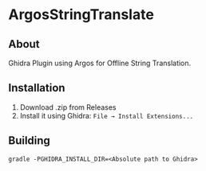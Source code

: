 # ArgosStringTranslate
## About
Ghidra Plugin using Argos for Offline String Translation.
## Installation
1) Download .zip from Releases
2) Install it using Ghidra: `File → Install Extensions...`
## Building
```
gradle -PGHIDRA_INSTALL_DIR=<Absolute path to Ghidra>
```
